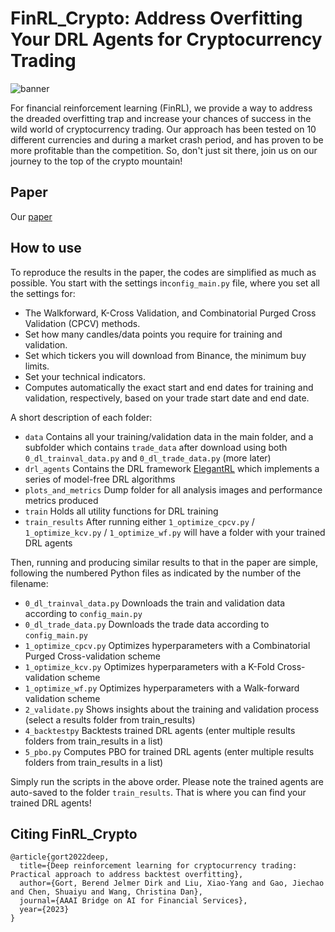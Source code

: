 # FinRL_Crypto: Address Overfitting Your DRL Agents for Cryptocurrency Trading 

![banner](https://user-images.githubusercontent.com/69801109/214294114-a718d378-6857-4182-9331-20869d64d3d9.png)

For financial reinforcement learning (FinRL), we provide a way to address the dreaded overfitting trap and increase your chances of success in the wild world of cryptocurrency trading. Our approach has been tested on 10 different currencies and during a market crash period, and has proven to be more profitable than the competition. So, don't just sit there, join us on our journey to the top of the crypto mountain! 

## Paper

Our [paper](https://arxiv.org/abs/2209.05559) 

## How to use

To reproduce the results in the paper, the codes are simplified as much as possible. You start with the settings in```config_main.py``` file, where you set all the settings for:

- The Walkforward, K-Cross Validation, and Combinatorial Purged Cross Validation (CPCV) methods.
- Set how many candles/data points you require for training and validation.
- Set which tickers you will download from Binance, the minimum buy limits.
- Set your technical indicators.
- Computes automatically the exact start and end dates for training and validation, respectively, based on your trade start date and end date.

A short description of each folder:
- ```data``` Contains all your training/validation data in the main folder, and a subfolder which contains ```trade_data``` after download using both ```0_dl_trainval_data.py``` and ```0_dl_trade_data.py``` (more later)
- ```drl_agents``` Contains the DRL framework [ElegantRL]([/guides/content/editing-an-existing-page](https://arxiv.org/abs/2209.05559)) which implements a series of model-free DRL algorithms
- ```plots_and_metrics``` Dump folder for all analysis images and performance metrics produced
- ```train``` Holds all utility functions for DRL training
- ```train_results``` After running either ```1_optimize_cpcv.py``` /  ```1_optimize_kcv.py``` / ```1_optimize_wf.py``` will have a folder with your trained DRL agents

Then, running and producing similar results to that in the paper are simple, following the numbered Python files as indicated by the number of the filename:

- ```0_dl_trainval_data.py```  Downloads the train and validation data according to ```config_main.py```
- ```0_dl_trade_data.py``` Downloads the trade data according to ```config_main.py```
- ```1_optimize_cpcv.py``` Optimizes hyperparameters with a Combinatorial Purged Cross-validation scheme
- ```1_optimize_kcv.py``` Optimizes hyperparameters with a K-Fold Cross-validation scheme
- ```1_optimize_wf.py``` Optimizes hyperparameters with a Walk-forward validation scheme
- ```2_validate.py``` Shows insights about the training and validation process (select a results folder from train_results)
- ```4_backtestpy``` Backtests trained DRL agents (enter multiple results folders from train_results in a list)
- ```5_pbo.py``` Computes PBO for trained DRL agents (enter multiple results folders from train_results in a list)

Simply run the scripts in the above order. Please note the trained agents are auto-saved to the folder ```train_results```. That is where you can find your trained DRL agents!

## Citing FinRL_Crypto

```
@article{gort2022deep,
  title={Deep reinforcement learning for cryptocurrency trading: Practical approach to address backtest overfitting},
  author={Gort, Berend Jelmer Dirk and Liu, Xiao-Yang and Gao, Jiechao and Chen, Shuaiyu and Wang, Christina Dan},
  journal={AAAI Bridge on AI for Financial Services},
  year={2023}
}
```
